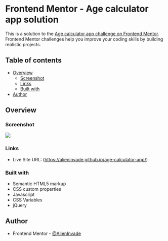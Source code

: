 # Frontend Mentor - Age calculator app solution

This is a solution to the [Age calculator app challenge on Frontend Mentor](https://www.frontendmentor.io/challenges/age-calculator-app-dF9DFFpj-Q). Frontend Mentor challenges help you improve your coding skills by building realistic projects. 

## Table of contents

- [Overview](#overview)
  - [Screenshot](#screenshot)
  - [Links](#links)
  - [Built with](#built-with)
- [Author](#author)


## Overview

### Screenshot

![](./screenshot.jpg)

### Links

- Live Site URL: (https://alieninvade.github.io/age-calculator-app/)

### Built with

- Semantic HTML5 markup
- CSS custom properties
- Javascript
- CSS Variables
- jQuery

## Author

- Frontend Mentor - [@AlienInvade](https://www.frontendmentor.io/profile/AlienInvade)

